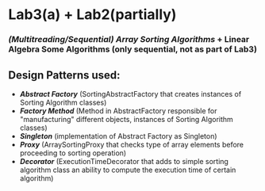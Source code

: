 # Lab3(a) + Lab2(partially)

### _(Multitreading/Sequential) Array Sorting Algorithms_ + Linear Algebra Some Algorithms (only sequential, not as part of Lab3)


## Design Patterns used:
- ***Abstract Factory*** (SortingAbstractFactory that creates instances of Sorting Algorithm classes)
- ***Factory Method*** (Method in AbstractFactory responsible for "manufacturing" different objects, instances of Sorting Algorithm classes)
- ***Singleton*** (implementation of Abstract Factory as Singleton)
- ***Proxy*** (ArraySortingProxy that checks type of array elements before proceeding to sorting operation)
- ***Decorator*** (ExecutionTimeDecorator that adds to simple sorting algorithm class an ability to compute the execution time of certain algorithm)

